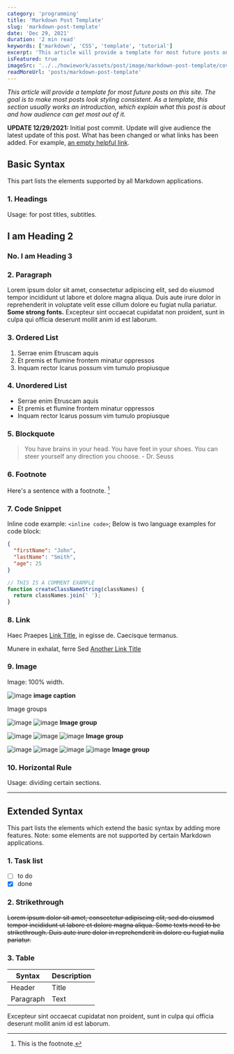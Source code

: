 ```yaml
---
category: 'programming'
title: 'Markdown Post Template'
slug: 'markdown-post-template'
date: 'Dec 29, 2021'
duration: '2 min read'
keywords: ['markdown', 'CSS', 'template', 'tutorial']
excerpt: 'This article will provide a template for most future posts on this site. The goal is to make most posts look styling consistent. As a template, this section usually works an introduction, which explain what this post is about and how audience can get most out of it.'
isFeatured: true
imageSrc: '../../howiework/assets/post/image/markdown-post-template/cover.webp'
readMoreUrl: 'posts/markdown-post-template'
---
```


_This article will provide a template for most future posts on this site. The goal is to make most posts look styling consistent. As a template, this section usually works an introduction, which explain what this post is about and how audience can get most out of it._

**UPDATE 12/29/2021:** Initial post commit. Update will give audience the latest update of this post. What has been changed or what links has been added. For example, [an empty helpful link](https://www.example.com).

## Basic Syntax

This part lists the elements supported by all Markdown applications.

### 1. Headings

Usage: for post titles, subtitles.

## I am Heading 2

### No. I am Heading 3

### 2. Paragraph

Lorem ipsum dolor sit amet, consectetur adipiscing elit, sed do eiusmod tempor incididunt ut labore et dolore magna aliqua. Duis aute irure dolor in reprehenderit in voluptate velit esse cillum dolore eu fugiat nulla pariatur. **Some strong fonts.** Excepteur sint occaecat cupidatat non proident, sunt in culpa qui officia deserunt mollit anim id est laborum.

### 3. Ordered List

1. Serrae enim Etruscam aquis
2. Et premis et flumine frontem minatur oppressos
3. Inquam rector Icarus possum vim tumulo propiusque

### 4. Unordered List

- Serrae enim Etruscam aquis
- Et premis et flumine frontem minatur oppressos
- Inquam rector Icarus possum vim tumulo propiusque

### 5. Blockquote

> You have brains in your head. You have feet in your shoes. You can steer yourself any direction you choose. - Dr. Seuss

### 6. Footnote

Here's a sentence with a footnote. [^1]

[^1]: This is the footnote.

### 7. Code Snippet

Inline code example: `<inline code>`; Below is two language examples for code block:

```json
{
  "firstName": "John",
  "lastName": "Smith",
  "age": 25
}
```

```js
// THIS IS A COMMENT EXAMPLE
function createClassNameString(classNames) {
  return classNames.join(' ');
}
```

### 8. Link

Haec Praepes [Link Title](https://www.example.com), in egisse de. Caecisque termanus.

Munere in exhalat, ferre Sed [Another Link Title](https://www.example.com)

### 9. Image

Image: 100% width.

![image](../../howiework/assets/post/image/markdown-post-template/image-sample.webp)
**image caption**

Image groups

![image](../../howiework/assets/post/image/markdown-post-template/image-sample.webp)
![image](../../howiework/assets/post/image/markdown-post-template/image-sample.webp)
**Image group**

![image](../../howiework/assets/post/image/markdown-post-template/image-sample.webp)
![image](../../howiework/assets/post/image/markdown-post-template/image-sample.webp)
![image](../../howiework/assets/post/image/markdown-post-template/image-sample.webp)
**Image group**

![image](../../howiework/assets/post/image/markdown-post-template/image-sample.webp)
![image](../../howiework/assets/post/image/markdown-post-template/image-sample.webp)
![image](../../howiework/assets/post/image/markdown-post-template/image-sample.webp)
![image](../../howiework/assets/post/image/markdown-post-template/image-sample.webp)
**Image group**

### 10. Horizontal Rule

Usage: dividing certain sections.

---

## Extended Syntax

This part lists the elements which extend the basic syntax by adding more features. Note: some elements are not supported by certain Markdown applications.

### 1. Task list

- [ ] to do
- [x] done

### 2. Strikethrough

~~Lorem ipsum dolor sit amet, consectetur adipiscing elit, sed do eiusmod tempor incididunt ut labore et dolore magna aliqua. Some texts need to be strikethrough. Duis aute irure dolor in reprehenderit in dolore eu fugiat nulla pariatur.~~

### 3. Table

| Syntax    | Description |
| --------- | ----------- |
| Header    | Title       |
| Paragraph | Text        |

Excepteur sint occaecat cupidatat non proident, sunt in culpa qui officia deserunt mollit anim id est laborum.
